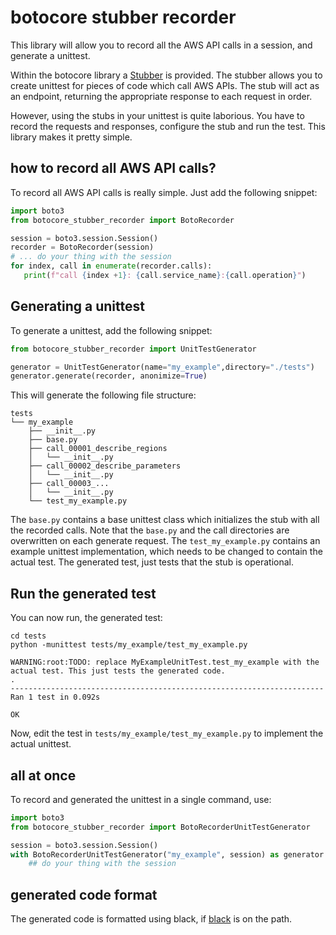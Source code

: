 # botocore stubber recorder
This library will allow you to record all the AWS API calls in a session, and generate a unittest.

Within the botocore library a [Stubber](https://botocore.amazonaws.com/v1/documentation/api/latest/reference/stubber.html) is provided. 
The stubber allows you to create unittest for pieces of code which call AWS APIs. The stub will
act as an endpoint, returning the appropriate response to each request in order.

However, using the stubs in your unittest is quite laborious. You have to record the requests and
responses, configure the stub and run the test. This library makes it pretty simple. 

## how to record all AWS API calls?
To record all AWS API calls is really simple. Just add the following snippet:

```python
import boto3
from botocore_stubber_recorder import BotoRecorder

session = boto3.session.Session()
recorder = BotoRecorder(session)
# ... do your thing with the session
for index, call in enumerate(recorder.calls):
   print(f"call {index +1}: {call.service_name}:{call.operation}")
```

## Generating a unittest
To generate a unittest, add the following snippet:

```python
from botocore_stubber_recorder import UnitTestGenerator

generator = UnitTestGenerator(name="my_example",directory="./tests")
generator.generate(recorder, anonimize=True)
```

This will generate the following file structure:
```text
tests
└── my_example
    ├── __init__.py
    ├── base.py
    ├── call_00001_describe_regions
    │   └── __init__.py
    ├── call_00002_describe_parameters
    │   └── __init__.py
    ├── call_00003_...
    │   └── __init__.py
    └── test_my_example.py
```
The `base.py` contains a base unittest class which initializes the stub with all the recorded
calls. Note that the `base.py` and the call directories are overwritten on each generate request. 
The `test_my_example.py` contains an example unittest implementation, which needs to be changed
to contain the actual test. The generated test, just tests that the stub is operational.

## Run the generated test
You can now run, the generated test:
```shell
cd tests
python -munittest tests/my_example/test_my_example.py
```
```
WARNING:root:TODO: replace MyExampleUnitTest.test_my_example with the actual test. This just tests the generated code.
.
----------------------------------------------------------------------
Ran 1 test in 0.092s

OK
```
Now, edit the test in `tests/my_example/test_my_example.py` to implement the actual unittest.

## all at once
To record and generated the unittest in a single command, use:

```python
import boto3
from botocore_stubber_recorder import BotoRecorderUnitTestGenerator

session = boto3.session.Session()
with BotoRecorderUnitTestGenerator("my_example", session) as generator:
    ## do your thing with the session
```

## generated code format
The generated code is formatted using black, if [black](https://black.readthedocs.io/) is on the path.
